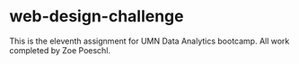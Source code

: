 # web-design-challenge
This is the eleventh assignment for UMN Data Analytics bootcamp. All work completed by Zoe Poeschl.
